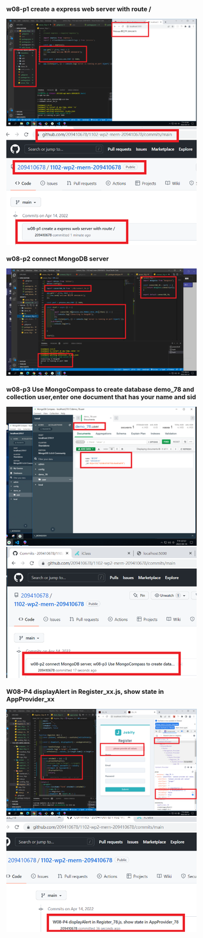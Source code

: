 ### w08-p1 create a express web server with route /

![](w08-p1.png)
![](w08-p1-1.png)

### w08-p2 connect MongoDB server

![](w08-p2.png)

### w08-p3 Use MongoCompass to create database demo_78 and collection user,enter one document that has your name and sid

![](w08-p3.png)
![](w08-p3-1.png)

### W08-P4 displayAlert in Register_xx.js, show state in AppProvider_xx

![](w08-p4.png)
![](w08-p4-1.png)
